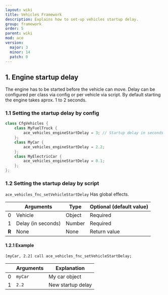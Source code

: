 ```yaml
---
layout: wiki
title: Vehicles Framework
description: Explains how to set-up vehicles startup delay.
group: framework
order: 5
parent: wiki
mod: ace
version:
  major: 3
  minor: 14
  patch: 0
---
```


## 1. Engine startup delay

The engine has to be started before the vehicle can move. Delay can be configured per class via config or per vehicle via script.
By default starting the engine takes aprox. 1 to 2 seconds.

### 1.1 Setting the startup delay by config

```cpp
class CfgVehicles {
    class MyFuelTruck {
        ace_vehicles_engineStartDelay = 3; // Startup delay in seconds
    };
    class MyCar {
        ace_vehicles_engineStartDelay = 2.2;
    };
    class MyElectricCar {
        ace_vehicles_engineStartDelay = 0.1;
    };
};
```

### 1.2 Setting the startup delay by script

`ace_vehicles_fnc_setVehicleStartDelay`
Has global effects.

|    | Arguments | Type | Optional (default value) |
|----| --------- | ---- | ------------------------ |
| 0  | Vehicle | Object | Required |
| 1  | Delay (in seconds) | Number | Required |
| **R** | None | None | Return value |


#### 1.2.1 Example

`[myCar, 2.2] call ace_vehicles_fnc_setVehicleStartDelay;`

|    | Arguments | Explanation |
|----| --------- | ----------- |
| 0  | `myCar` | My car object |
| 1  | `2.2` | New startup delay |
